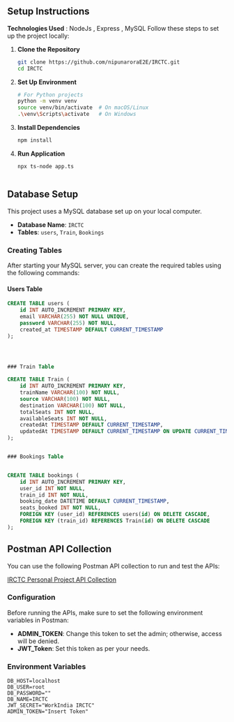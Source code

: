 ## Setup Instructions


**Technologies Used** : NodeJs , Express , MySQL
Follow these steps to set up the project locally:

1. **Clone the Repository**
   ```bash
   git clone https://github.com/nipunaroraE2E/IRCTC.git
   cd IRCTC


2. **Set Up Environment**

    ```bash
    # For Python projects
    python -m venv venv
    source venv/bin/activate  # On macOS/Linux
    .\venv\Scripts\activate   # On Windows

3. **Install Dependencies**

    ```bash
    npm install

4. **Run Application**

    ```bash
    npx ts-node app.ts



## Database Setup

This project uses a MySQL database set up on your local computer.

- **Database Name**: `IRCTC`
- **Tables**: `users`, `Train`, `Bookings`

### Creating Tables

After starting your MySQL server, you can create the required tables using the following commands:

#### Users Table

```sql
CREATE TABLE users (
    id INT AUTO_INCREMENT PRIMARY KEY,
    email VARCHAR(255) NOT NULL UNIQUE,
    password VARCHAR(255) NOT NULL,
    created_at TIMESTAMP DEFAULT CURRENT_TIMESTAMP
);




### Train Table

CREATE TABLE Train (
    id INT AUTO_INCREMENT PRIMARY KEY,
    trainName VARCHAR(100) NOT NULL,
    source VARCHAR(100) NOT NULL,
    destination VARCHAR(100) NOT NULL,
    totalSeats INT NOT NULL,
    availableSeats INT NOT NULL,
    createdAt TIMESTAMP DEFAULT CURRENT_TIMESTAMP,
    updatedAt TIMESTAMP DEFAULT CURRENT_TIMESTAMP ON UPDATE CURRENT_TIMESTAMP
);


### Bookings Table 


CREATE TABLE bookings (
    id INT AUTO_INCREMENT PRIMARY KEY,
    user_id INT NOT NULL,
    train_id INT NOT NULL,
    booking_date DATETIME DEFAULT CURRENT_TIMESTAMP,
    seats_booked INT NOT NULL,
    FOREIGN KEY (user_id) REFERENCES users(id) ON DELETE CASCADE,
    FOREIGN KEY (train_id) REFERENCES Train(id) ON DELETE CASCADE
);

```


## Postman API Collection

You can use the following Postman API collection to run and test the APIs:

[IRCTC Personal Project API Collection](https://www.postman.com/node-api-team/irctc-workindia-public/collection/65z1jup/irctc-personal-project)

### Configuration

Before running the APIs, make sure to set the following environment variables in Postman:

- **ADMIN_TOKEN**: Change this token to set the admin; otherwise, access will be denied.
- **JWT_Token**: Set this token as per your needs.

### Environment Variables
```plaintext
DB_HOST=localhost
DB_USER=root
DB_PASSWORD=""
DB_NAME=IRCTC
JWT_SECRET="WorkIndia IRCTC"  
ADMIN_TOKEN="Insert Token"
